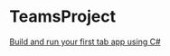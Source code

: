 # TeamsProject

[Build and run your first tab app using C#](https://learn.microsoft.com/en-us/microsoftteams/platform/sbs-gs-csharp)

